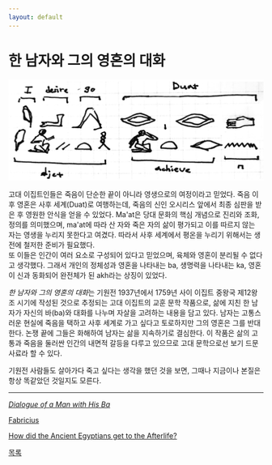 ```yaml
---
layout: default
---
```

# 한 남자와 그의 영혼의 대화

![D](./250114.jpg)

고대 이집트인들은 죽음이 단순한 끝이 아니라 영생으로의 여정이라고 믿었다. 죽음 이후 영혼은 사후 세계(Duat)로 여행하는데, 죽음의 신인 오시리스 앞에서 최종 심판을 받은 후 영원한 안식을 얻을 수 있었다. Ma'at은 당대 문화의 핵심 개념으로 진리와 조화, 정의를 의미했으며, ma'at에 따라 산 자와 죽은 자의 삶이 평가되고 이를 따르지 않는 자는 영생을 누리지 못한다고 여겼다. 따라서 사후 세계에서 평온을 누리기 위해서는 생전에 철저한 준비가 필요했다.  
또 이들은 인간이 여러 요소로 구성되어 있다고 믿었으며, 육체와 영혼이 분리될 수 없다고 생각했다. 그래서 개인의 정체성과 영혼을 나타내는 ba, 생명력을 나타내는 ka, 영혼이 신과 동화되어 완전체가 된 akh라는 상징이 있었다.  

*한 남자와 그의 영혼의 대화*는 기원전 1937년에서 1759년 사이 이집트 중왕국 제12왕조 시기에 작성된 것으로 추정되는 고대 이집트의 교훈 문학 작품으로, 삶에 지친 한 남자가 자신의 바(ba)와 대화를 나누며 자살을 고려하는 내용을 담고 있다. 남자는 고통스러운 현실에 죽음을 택하고 사후 세계로 가고 싶다고 토로하지만 그의 영혼은 그를 반대한다. 논쟁 끝에 그들은 화해하여 남자는 삶을 지속하기로 결심한다. 이 작품은 삶의 고통과 죽음을 둘러싼 인간의 내면적 갈등을 다루고 있으므로 고대 문학으로선 보기 드문 사료라 할 수 있다.   

기원전 사람들도 살아가다 죽고 싶다는 생각을 했던 것을 보면, 그때나 지금이나 본질은 항상 똑같았던 것일지도 모른다.



----

[*Dialogue of a Man with His Ba*](https://ethicsofsuicide.lib.utah.edu/selections/egyptian-didactic-tale/)

[Fabricius](https://artsandculture.google.com/experiment/fabricius/gwHX41Sm0N7-Dw?hl=en)

[How did the Ancient Egyptians get to the Afterlife?](https://artsandculture.google.com/story/NgVRmUGP2E9yIg?hl=en)

<div class="pagination">
  <a href="{{ '/List/Doodles/doodles.html' | relative_url }}" class="prev-button" data-turbo="true">목록</a>
</div>